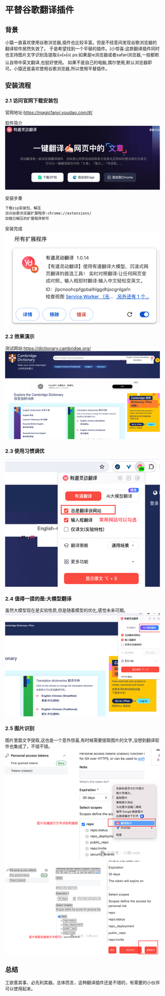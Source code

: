 # 平替谷歌翻译插件
## 背景
小猿一直喜欢使用谷歌浏览器,插件也比较丰富。但是不经意间发现谷歌浏览器的翻译软件居然失效了。
于是希望找到一个平替的插件。(小惊喜:这款翻译插件同时也支持图片文字识别及提取👍👍👍)
ps:如果是ie浏览器或者safari浏览器,一般都默认自带中英文翻译,也挺好使用。
   如果不是自己的电脑,偶尔使用,默认浏览器即可。小猿还是喜欢使用谷歌浏览器,所以使用平替插件。

## 安装流程

### 2.1 访问官网下载安装包

官网地址:https://magicfanyi.youdao.com/#/  

软件简介
![](https://raw.githubusercontent.com/yufanrich/yufanimgs/master/img/202402/ydyfy_简介.png)

安装步奏
```bash
下载zip安装包、解压
访问谷歌浏览器扩展程序:chrome://extensions/
加载已解压的扩展程序即可
```

安装完成
![](https://raw.githubusercontent.com/yufanrich/yufanimgs/master/img/202402/ydyfy_002_install.png)

### 2.2 效果演示

测试网站:https://dictionary.cambridge.org/  
![](https://raw.githubusercontent.com/yufanrich/yufanimgs/master/img/202402/ydyfy_003_xiaoguo.png)

### 2.3 使用习惯调优
![](https://raw.githubusercontent.com/yufanrich/yufanimgs/master/img/202402/ydyfy_004_tiaoyou.png)

### 2.4 值得一提的是:大模型翻译

虽然大模型现在是实验性质,但是随着模型的优化,感觉未来可期。
![](https://raw.githubusercontent.com/yufanrich/yufanimgs/master/img/202402/ydyfy_005_aifanyi.png)

### 2.5 图片识别

图片里面文字提取,这也是一个意外惊喜,有时候需要提取图片的文字,没想到翻译软件也集成了，不错不错。
![](https://raw.githubusercontent.com/yufanrich/yufanimgs/master/img/202402/ydyfy_006_picfanyi.png)
![](https://raw.githubusercontent.com/yufanrich/yufanimgs/master/img/202402/ydyfy_007_picfanyi.png)

## 总结

工欲善其事，必先利其器。总体而言，这种翻译插件还是不错的，有需要的小伙伴可以使用起来。